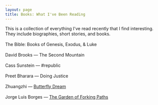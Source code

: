 ```yaml
---
layout: page
title: Books: What I've Been Reading
---
```

This is a collection of everything I've read recently that I find interesting. They include biographies, short stories, and books.
<br><br>
The Bible: Books of Genesis, Exodus, & Luke
<br><br>
David Brooks — The Second Mountain
<br><br>
Cass Sunstein — #republic
<br><br>
Preet Bharara — Doing Justice
<br><br>
Zhuangzhi — [Butterfly Dream](http://www2.hawaii.edu/~freeman/courses/phil494/10.%20Zhuangzi%27s%20Butterfly%20Dream.pdf)
<br><br>
Jorge Luis Borges — [The Garden of Forking Paths](https://archive.org/stream/TheGardenOfForkingPathsJorgeLuisBorges1941/The-Garden-of-Forking-Paths-Jorge-Luis-Borges-1941_djvu.txt)
